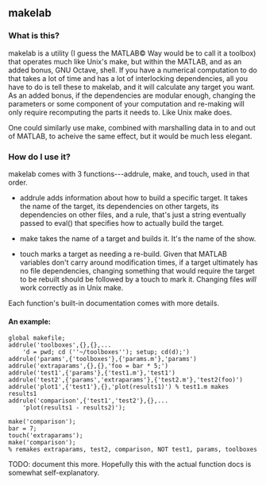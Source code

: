 makelab
--------------

### What is this?

makelab is a utility (I guess the MATLAB&copy; Way would be to call it a
toolbox) that operates much like Unix's make, but within the MATLAB,
and as an added bonus, GNU Octave, shell.
If you have a numerical computation to do that takes a lot of time and
has a lot of interlocking dependencies, all you have to do is tell these
to makelab, and it will calculate any target you want.  As an added bonus,
if the dependencies are modular enough, changing the parameters or some
component of your computation and re-making will only require recomputing
the parts it needs to.  Like Unix make does.

One could similarly use make, combined with marshalling data in to and out
of MATLAB, to acheive the same effect, but it would be much less elegant.

### How do I use it?

makelab comes with 3 functions---addrule, make, and touch, used in that
order.

*	addrule adds information about how to build a specific target.
	It takes the name of the target, its dependencies on other targets,
	its dependencies on other files, and a rule, that's just a string
	eventually passed to eval() that specifies how to actually build the
	target.

*	make takes the name of a target and builds it. It's the name of the show.

*	touch marks a target as needing a re-build.  Given that MATLAB variables
	don't carry around modification times, if a target ultimately
	has no file dependencies,
	changing something that would require the target to be rebuilt should
	be followed by a touch to mark it.  Changing files *will* work 
	correctly as in Unix make.

Each function's built-in documentation comes with more details.

#### An example:

	global makefile;
	addrule('toolboxes',{},{},...
		'd = pwd; cd (''~/toolboxes''); setup; cd(d);')
	addrule('params',{'toolboxes'},{'params.m'},'params')
	addrule('extraparams',{},{},'foo = bar * 5;')
	addrule('test1',{'params'},{'test1.m'},'test1')
	addrule('test2',{'params','extraparams'},{'test2.m'},'test2(foo)')
	addrule('plot1',{'test1'},{},'plot(results1)') % test1.m makes results1
	addrule('comparison',{'test1','test2'},{},...
		'plot(results1 - results2)');

	make('comparison');
	bar = 7;
	touch('extraparams');
	make('comparison');
	% remakes extraparams, test2, comparison, NOT test1, params, toolboxes

TODO: document this more.  Hopefully this with the actual function docs is
somewhat self-explanatory.
